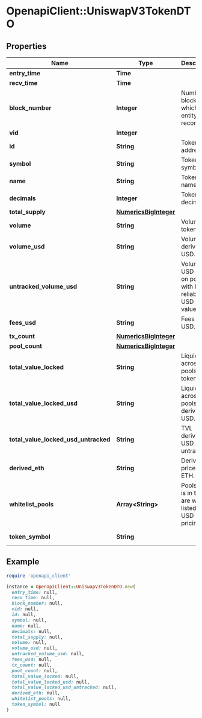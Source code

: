 # OpenapiClient::UniswapV3TokenDTO

## Properties

| Name | Type | Description | Notes |
| ---- | ---- | ----------- | ----- |
| **entry_time** | **Time** |  | [optional] |
| **recv_time** | **Time** |  | [optional] |
| **block_number** | **Integer** | Number of block in which entity was recorded. | [optional] |
| **vid** | **Integer** |  | [optional] |
| **id** | **String** | Token address. | [optional] |
| **symbol** | **String** | Token symbol. | [optional] |
| **name** | **String** | Token name. | [optional] |
| **decimals** | **Integer** | Token decimals. | [optional] |
| **total_supply** | [**NumericsBigInteger**](NumericsBigInteger.md) |  | [optional] |
| **volume** | **String** | Volume in token units. | [optional] |
| **volume_usd** | **String** | Volume in derived USD. | [optional] |
| **untracked_volume_usd** | **String** | Volume in USD even on pools with less reliable USD values. | [optional] |
| **fees_usd** | **String** | Fees in USD. | [optional] |
| **tx_count** | [**NumericsBigInteger**](NumericsBigInteger.md) |  | [optional] |
| **pool_count** | [**NumericsBigInteger**](NumericsBigInteger.md) |  | [optional] |
| **total_value_locked** | **String** | Liquidity across all pools in token units. | [optional] |
| **total_value_locked_usd** | **String** | Liquidity across all pools in derived USD. | [optional] |
| **total_value_locked_usd_untracked** | **String** | TVL derived in USD untracked. | [optional] |
| **derived_eth** | **String** | Derived price in ETH. | [optional] |
| **whitelist_pools** | **Array&lt;String&gt;** | Pools token is in that are white listed for USD pricing. | [optional] |
| **token_symbol** | **String** |  | [optional][readonly] |

## Example

```ruby
require 'openapi_client'

instance = OpenapiClient::UniswapV3TokenDTO.new(
  entry_time: null,
  recv_time: null,
  block_number: null,
  vid: null,
  id: null,
  symbol: null,
  name: null,
  decimals: null,
  total_supply: null,
  volume: null,
  volume_usd: null,
  untracked_volume_usd: null,
  fees_usd: null,
  tx_count: null,
  pool_count: null,
  total_value_locked: null,
  total_value_locked_usd: null,
  total_value_locked_usd_untracked: null,
  derived_eth: null,
  whitelist_pools: null,
  token_symbol: null
)
```

